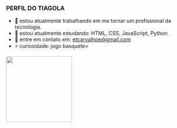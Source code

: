 ### PERFIL DO TIAGOLA

- 🔭 estou atualmente trabalhando em me tornar um profissional da tecnologia.
- 🌱 estou atualmente estudando: HTML, CSS, JavaScript, Python.
- 💬 entre em contato em: etcarvalhoe@gmail.com
- ⚡ curiosidade: jogo basquete>

<div>
  <a href="https://github.com/TiagoDeCarvalhoEstrada">
  <img height="180em" src="https://github-readme-stats.vercel.app/api?username=TiagoDeCarvalhoEstrada&show_icons=true&theme=cobalt)">
</div>
